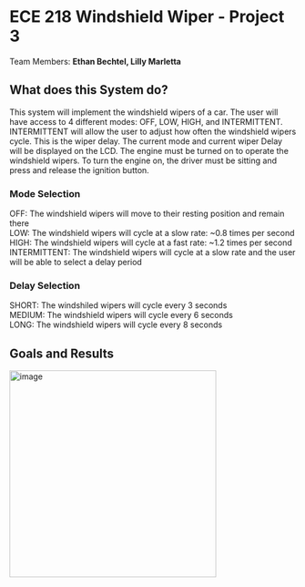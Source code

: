 # ECE 218 Windshield Wiper - Project 3
Team Members: **Ethan Bechtel, Lilly Marletta**

## What does this System do? 
This system will implement the windshield wipers of a car. The user will have access to 4 different modes: OFF, LOW, HIGH, and INTERMITTENT. INTERMITTENT will allow the user to adjust how often the windshield wipers cycle. This is the wiper delay. The current mode and current wiper Delay will be displayed on the LCD. The engine must be turned on to operate the windshield wipers. To turn the engine on, the driver must be sitting and press and release the ignition button. 
### Mode Selection
OFF: The windshield wipers will move to their resting position and remain there <br>
LOW: The windshield wipers will cycle at a slow rate: ~0.8 times per second <br>
HIGH: The windshield wipers will cycle at a fast rate: ~1.2 times per second <br>
INTERMITTENT: The windshield wipers will cycle at a slow rate and the user will be able to select a delay period
### Delay Selection
SHORT: The windshiled wipers will cycle every 3 seconds <br>
MEDIUM: The windshield wipers will cycle every 6 seconds <br>
LONG: The windshield wipers will cycle every 8 seconds <br>
## Goals and Results
<img width="363" alt="image" src="https://github.com/bechtele/ece218_windshield_wiper_system_proj/assets/155581077/5d460e71-1a52-4b10-a262-dbe17d030a19">

